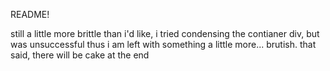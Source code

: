 README!

still a little more brittle than i'd like, i tried condensing the contianer div, but was unsuccessful thus i am left with something a little more... brutish. that said, there will be cake at the end